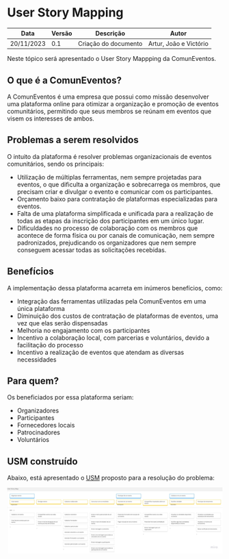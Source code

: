 # User Story Mapping

<center>

| **Data** | **Versão** | **Descrição** | **Autor** |
| -------- | ---------- | ------------- | --------- |
|     20/11/2023      |      0.1      | Criação do documento              |  Artur, João e Victório  |

</center>


Neste tópico será apresentado o User Story Mappping da ComunEventos.

## O que é a ComunEventos?

A ComunEventos é uma empresa que possui como missão desenvolver uma plataforma online para otimizar a organização e promoção de eventos comunitários, permitindo que seus membros se reúnam em eventos que visem os interesses de ambos.

## Problemas a serem resolvidos

O intuito da plataforma é resolver problemas organizacionais de eventos comunitários, sendo os principais:

- Utilização de múltiplas ferramentas, nem sempre projetadas para eventos, o que dificulta a organização e sobrecarrega os membros, que precisam criar e divulgar o evento e comunicar com os participantes.
- Orçamento baixo para contratação de plataformas especializadas para eventos.
- Falta de uma plataforma simplificada e unificada para a realização de todas as etapas da inscrição dos participantes em um único lugar.
- Dificuldades no processo de colaboração com os membros que acontece de forma física ou por canais de comunicação, nem sempre padronizados, prejudicando os organizadores que nem sempre conseguem acessar todas as solicitações recebidas.

## Benefícios

A implementação dessa plataforma acarreta em inúmeros benefícios, como:

- Integração das ferramentas utilizadas pela ComunEventos em uma única plataforma
- Diminuição dos custos de contratação de plataformas de eventos, uma vez que elas serão dispensadas
- Melhoria no engajamento com os participantes
- Incentivo a colaboração local, com parcerias e voluntários, devido a facilitação do processo
- Incentivo a realização de eventos que atendam as diversas necessidades

## Para quem?

Os beneficiados por essa plataforma seriam:
- Organizadores
- Participantes
- Fornecedores locais
- Patrocinadores
- Voluntários

## USM construído

Abaixo, está apresentado o [USM](./assets/USMComunEventos.jpg) proposto para a resolução do problema:

![USM](./assets/USMComunEventos.jpg)